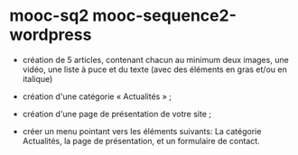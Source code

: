 # mooc-sq2 mooc-sequence2-wordpress

* création de  5 articles, contenant chacun au minimum deux images, une vidéo, une liste à puce et du texte (avec des éléments en gras et/ou en italique)

* création d'une catégorie « Actualités » ;

* création d'une page de présentation de votre site ;

* créer un menu pointant vers les éléments suivants: La catégorie Actualités, la page de présentation, et un formulaire de contact.

